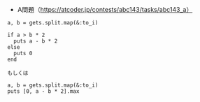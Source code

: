 - A問題（https://atcoder.jp/contests/abc143/tasks/abc143_a）

```
a, b = gets.split.map(&:to_i)

if a > b * 2
  puts a - b * 2
else
  puts 0
end

もしくは

a, b = gets.split.map(&:to_i)
puts [0, a - b * 2].max
```
